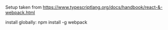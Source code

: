 Setup taken from https://www.typescriptlang.org/docs/handbook/react-&-webpack.html

install globally:
    npm install -g webpack